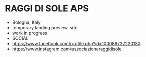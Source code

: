 # RAGGI DI SOLE APS 
- Bologna, Italy
- temporary landing preview-site
- work in progress
- SOCIAL
- https://www.facebook.com/profile.php?id=100089732220130
- https://www.instagram.com/associazioneraggidisole
